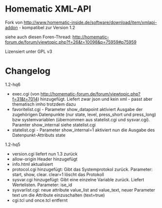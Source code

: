 Homematic XML-API
=================

Fork von http://www.homematic-inside.de/software/download/item/xmlapi-addon - kompatibel zur Version 1.2

siehe auch diesen Foren-Thread: http://homematic-forum.de/forum/viewtopic.php?f=26&t=10098&p=75959#p75959

Lizensiert unter GPL v3

Changelog
=========
1.2-hq6
* exec.cgi (von http://homematic-forum.de/forum/viewtopic.php?f=31&t=7014) hinzugefügt. Liefert zwar json und kein xml - passt aber thematisch imho trotzdem dazu
* favoritelist.cgi - Parameter show_datapoint aktiviert Ausgabe der zugehörigen Datenpunkte (nur state, level, press_short und press_long) bzw systemvariablen (übernommen aus statelist.cgi und sysvar.cgi). Paramter show_internal siehe statelist.cgi
* statelist.cgi - Parameter show_internal=1 aktiviert nun die Ausgabe des Datenpunkt-Attributs state

1.2-hq5
* version.cgi liefert nun 1.3 zurück
* allow-origin Header hinzugefügt
* info.html aktualisiert
* protocol.cgi hinzugefügt: Gibt das Systemprotokol zurück. Parameter: start, show, clear. clear=1 löscht das Protokoll
* sysvar.cgi hinzugefügt: Gibt eine einzelne Variable zurück. Liefert Wertelisten. Parameter: ise_id
* sysvarlist.cgi: neue attribute value_list and value_text, neuer Parameter text um die Attribute einzuschalten (text=true)
* cgi.tcl und once.tcl entfernt


